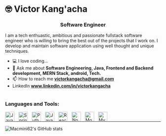 # 🤓 Victor Kang'acha
<h3 align="center">Software Engineer</h3>
<p>I am a tech enthuastic, ambitious and passionate fullstack software engineer who is willing to bring the best out of the projects that I work on. I develop and maintain software application using well thought and unique techniques.</p>

- 💻 I love coding...
- 💬 Ask me about **Software Engineering, Java, Frontend and Backend development, MERN Stack, android, Tech.**
- 📫 How to reach me **victorkangacha@gmail.com**
- LinkedIn **www.linkedin.com/in/victorkangacha**
 #
 
<h3 align="left">Languages and Tools:</h3>
<img align="left" width="30px" style="padding-right:10px;" alt="Java" src="https://cdn.jsdelivr.net/gh/devicons/devicon/icons/java/java-original.svg" />
<img align="left" width="30px" style="padding-right:10px;" alt="Spring" src="https://cdn.jsdelivr.net/gh/devicons/devicon/icons/spring/spring-original.svg" />
<img align="left" width="30px" style="padding-right:10px;" alt="Python" src="https://cdn.jsdelivr.net/gh/devicons/devicon/icons/python/python-original.svg" />
<img align="left" width="30px" style="padding-right:10px;" alt="JavaScript" src="https://cdn.jsdelivr.net/gh/devicons/devicon/icons/javascript/javascript-original.svg" />
<img align="left" width="30px" style="padding-right:10px;" alt="ReactJS" src="https://cdn.jsdelivr.net/gh/devicons/devicon/icons/react/react-original.svg" />
<img align="left" width="30px" style="padding-right:10px;" alt="NodeJS" src="https://cdn.jsdelivr.net/gh/devicons/devicon/icons/nodejs/nodejs-original.svg" />
<img align="left" width="30px" style="padding-right:10px;" alt="MongoDB" src="https://cdn.jsdelivr.net/gh/devicons/devicon/icons/mongodb/mongodb-original.svg" />
<img align="left" width="30px" style="padding-right:10px;" alt="MySql" src="https://cdn.jsdelivr.net/gh/devicons/devicon/icons/mysql/mysql-original.svg" />     
<br />

 ---

![Macmini62's GitHub stats](https://github-readme-stats.vercel.app/api?username=macmini62&theme=vue-dark&show_icons=true)
